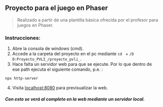## Proyecto para el juego en Phaser
> Realizado a partir de una plantilla básica ofrecida por el profesor para juegos en Phaser.
### Instrucciones:
1. Abre la consola de windows (cmd).
2. Accede a la carpeta del proyecto en el pc mediante ```cd ``` + ```/D D:Proyecto_PVLI_/proyecto_pvli_```.
3. Hace falta un servidor web para que se ejecute. Por lo que dentro de ese path ejecuta el siguiente comando, p.e. :
```bash
npx http-server
```
4. Visita [localhost:8080](http://localhost:8080/ "Servidor Local") para previsualizar la web.

##### Con esto se verá al completo en la web mediante un servidor local.
